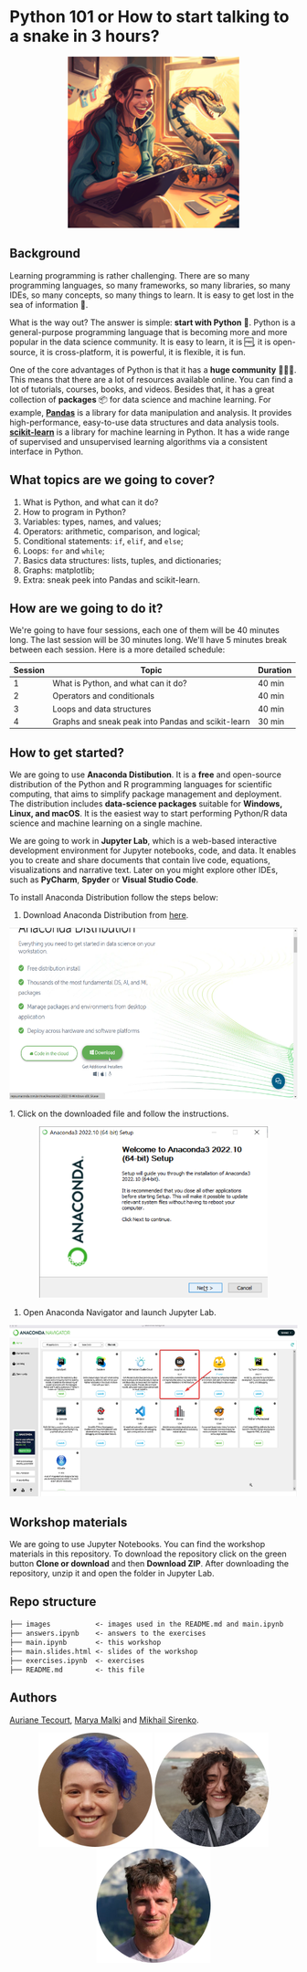 # Python 101 or How to start talking to a snake in 3 hours?

<p align="center">
    <img src="images/midjourney1.png" width="300" height="300">

## Background
Learning programming is rather challenging. There are so many programming languages, so many frameworks, so many libraries, so many IDEs, so many concepts, so many things to learn. It is easy to get lost in the sea of information :shrug:.

What is the way out? The answer is simple: **start with Python** :snake:. Python is a general-purpose programming language that is becoming more and more popular in the data science community. It is easy to learn, it is :free:, it is open-source, it is cross-platform, it is powerful, it is flexible, it is fun.

One of the core advantages of Python is that it has a **huge community** :people_holding_hands:. This means that there are a lot of resources available online. You can find a lot of tutorials, courses, books, and videos. Besides that, it has a great collection of **packages** :package: for data science and machine learning. For example, **[Pandas]([https:/](https://pandas.pydata.org/))** is a library for data manipulation and analysis. It provides high-performance, easy-to-use data structures and data analysis tools. **[scikit-learn]((https://scikit-learn.org/stable/))** is a library for machine learning in Python. It has a wide range of supervised and unsupervised learning algorithms via a consistent interface in Python.

## What topics are we going to cover?
1. What is Python, and what can it do?
2. How to program in Python?
3. Variables: types, names, and values;
4. Operators: arithmetic, comparison, and logical;
5. Conditional statements: `if`, `elif`, and `else`;
6. Loops: `for` and `while`;
7. Basics data structures: lists, tuples, and dictionaries;
8. Graphs: matplotlib;
9. Extra: sneak peek into Pandas and scikit-learn.

## How are we going to do it?
We're going to have four sessions, each one of them will be 40 minutes long. The last session will be 30 minutes long. We'll have 5 minutes break between each session. Here is a more detailed schedule:

| Session | Topic | Duration |
| --- | --- | --- |
| 1 | What is Python, and what can it do? | 40 min |
| 2 | Operators and conditionals | 40 min |
| 3 | Loops and data structures | 40 min |
| 4 | Graphs and sneak peak into Pandas and scikit-learn | 30 min |

## How to get started?
We are going to use **Anaconda Distibution**. It is a **free** and open-source distribution of the Python and R programming languages for scientific computing, that aims to simplify package management and deployment. The distribution includes **data-science packages** suitable for **Windows, Linux, and macOS**. It is the easiest way to start performing Python/R data science and machine learning on a single machine.

We are going to work in **Jupyter Lab**, which is a web-based interactive development environment for Jupyter notebooks, code, and data. It enables you to create and share documents that contain live code, equations, visualizations and narrative text. Later on you might explore other IDEs, such as **PyCharm**, **Spyder** or **Visual Studio Code**. 

To install Anaconda Distribution follow the steps below:

1. Download Anaconda Distribution from [here](https://www.anaconda.com/download/).
<p align="center">
    <img src="images/screenshot1.png" width="600" height="300">
</p>
1. Click on the downloaded file and follow the instructions.
<p align="center">
    <img src="images/screenshot2.png" width="400" height="300">
</p>

1. Open Anaconda Navigator and launch Jupyter Lab.
<p align="center">
    <img src="images/screenshot3.png" width="600" height="300">
</p>

## Workshop materials
We are going to use Jupyter Notebooks. You can find the workshop materials in this repository. To download the repository click on the green button **Clone or download** and then **Download ZIP**. After downloading the repository, unzip it and open the folder in Jupyter Lab.

## Repo structure
```
├── images           <- images used in the README.md and main.ipynb
├── answers.ipynb    <- answers to the exercises
├── main.ipynb       <- this workshop
├── main.slides.html <- slides of the workshop
├── exercises.ipynb  <- exercises
├── README.md        <- this file
```
## Authors
[Auriane Tecourt](https://github.com/AurianeTec), [Marya Malki](https://github.com/maryamalki) and [Mikhail Sirenko](https://github.com/mikhailsirenko).
<center>
<p float="center">
  <img src="images/main/figure2.png" width="200" title="Auriane"/>
  <img src="images/main/figure3.png" width="200" title="Marya"/> 
  <img src="images/main/figure4.png" width="200" title="Mikhail"/>
</p>
</center>